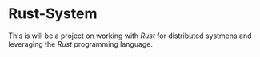 # Rust-System

This is will be a project on working with *Rust* for distributed systmens and leveraging the *Rust* programming language. 
